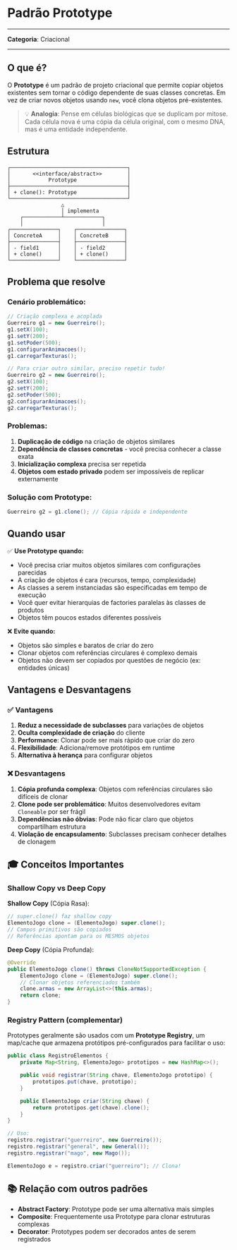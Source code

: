 # Padrão Prototype

---

**Categoria**: Criacional

---

## O que é?

O **Prototype** é um padrão de projeto criacional que permite copiar objetos existentes sem tornar o código dependente de suas classes concretas. Em vez de criar novos objetos usando `new`, você clona objetos pré-existentes.

> 💡 **Analogia**: Pense em células biológicas que se duplicam por mitose. Cada célula nova é uma cópia da célula original, com o mesmo DNA, mas é uma entidade independente.

## Estrutura

```
┌─────────────────────────────────────┐
│       <<interface/abstract>>        │
│            Prototype                │
├─────────────────────────────────────┤
│ + clone(): Prototype                │
└─────────────────────────────────────┘
                 △
                 │ implementa
    ┌────────────┴────────────┐
    │                         │
┌───────────────┐    ┌───────────────┐
│ ConcreteA     │    │ ConcreteB     │
├───────────────┤    ├───────────────┤
│ - field1      │    │ - field2      │
│ + clone()     │    │ + clone()     │
└───────────────┘    └───────────────┘
```

## Problema que resolve

### Cenário problemático:
```java
// Criação complexa e acoplada
Guerreiro g1 = new Guerreiro();
g1.setX(100);
g1.setY(200);
g1.setPoder(500);
g1.configurarAnimacoes();
g1.carregarTexturas();

// Para criar outro similar, preciso repetir tudo!
Guerreiro g2 = new Guerreiro();
g2.setX(100);
g2.setY(200);
g2.setPoder(500);
g2.configurarAnimacoes();
g2.carregarTexturas();
```

### Problemas:
1. **Duplicação de código** na criação de objetos similares
2. **Dependência de classes concretas** - você precisa conhecer a classe exata
3. **Inicialização complexa** precisa ser repetida
4. **Objetos com estado privado** podem ser impossíveis de replicar externamente

### Solução com Prototype:
```java
Guerreiro g2 = g1.clone(); // Cópia rápida e independente
```

## Quando usar

✅ **Use Prototype quando:**
- Você precisa criar muitos objetos similares com configurações parecidas
- A criação de objetos é cara (recursos, tempo, complexidade)
- As classes a serem instanciadas são especificadas em tempo de execução
- Você quer evitar hierarquias de factories paralelas às classes de produtos
- Objetos têm poucos estados diferentes possíveis

❌ **Evite quando:**
- Objetos são simples e baratos de criar do zero
- Clonar objetos com referências circulares é complexo demais
- Objetos não devem ser copiados por questões de negócio (ex: entidades únicas)


## Vantagens e Desvantagens

### ✅ Vantagens

1. **Reduz a necessidade de subclasses** para variações de objetos
2. **Oculta complexidade de criação** do cliente
3. **Performance**: Clonar pode ser mais rápido que criar do zero
4. **Flexibilidade**: Adiciona/remove protótipos em runtime
5. **Alternativa à herança** para configurar objetos

### ❌ Desvantagens

1. **Cópia profunda complexa**: Objetos com referências circulares são difíceis de clonar
2. **Clone pode ser problemático**: Muitos desenvolvedores evitam `Cloneable` por ser frágil
3. **Dependências não óbvias**: Pode não ficar claro que objetos compartilham estrutura
4. **Violação de encapsulamento**: Subclasses precisam conhecer detalhes de clonagem

## 🎓 Conceitos Importantes

### Shallow Copy vs Deep Copy

**Shallow Copy** (Cópia Rasa):
```java
// super.clone() faz shallow copy
ElementoJogo clone = (ElementoJogo) super.clone();
// Campos primitivos são copiados
// Referências apontam para os MESMOS objetos
```

**Deep Copy** (Cópia Profunda):
```java
@Override
public ElementoJogo clone() throws CloneNotSupportedException {
    ElementoJogo clone = (ElementoJogo) super.clone();
    // Clonar objetos referenciados também
    clone.armas = new ArrayList<>(this.armas);
    return clone;
}
```

### Registry Pattern (complementar)

Prototypes geralmente são usados com um **Prototype Registry**, um map/cache que armazena 
protótipos pré-configurados para facilitar o uso:

```java
public class RegistroElementos {
    private Map<String, ElementoJogo> prototipos = new HashMap<>();

    public void registrar(String chave, ElementoJogo prototipo) {
        prototipos.put(chave, prototipo);
    }

    public ElementoJogo criar(String chave) {
        return prototipos.get(chave).clone();
    }
}

// Uso:
registro.registrar("guerreiro", new Guerreiro());
registro.registrar("general", new General());
registro.registrar("mago", new Mago());

ElementoJogo e = registro.criar("guerreiro"); // Clona!
```

## 📚 Relação com outros padrões

- **Abstract Factory**: Prototype pode ser uma alternativa mais simples
- **Composite**: Frequentemente usa Prototype para clonar estruturas complexas
- **Decorator**: Prototypes podem ser decorados antes de serem registrados

